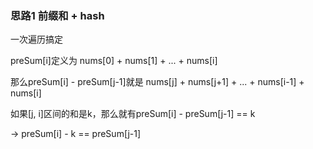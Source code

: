 ### 思路1 前缀和 + hash

一次遍历搞定

preSum[i]定义为 nums[0] + nums[1] + ... + nums[i]

那么preSum[i] - preSum[j-1]就是   nums[j] + nums[j+1] + ... + nums[i-1] + nums[i]

如果[j, i]区间的和是k，那么就有preSum[i] - preSum[j-1] == k

-> preSum[i] - k == preSum[j-1]


